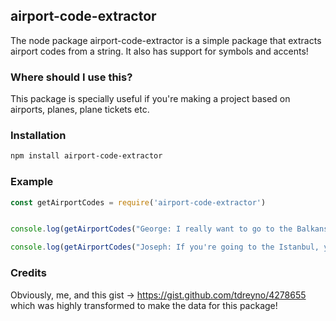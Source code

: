 ## airport-code-extractor

The node package airport-code-extractor is a simple package that extracts airport codes from a string. It also has support for symbols and accents!

### **Where should I use this?**

This package is specially useful if you're making a project based on airports, planes, plane tickets etc.


### Installation

````bash
npm install airport-code-extractor
````

### Example


````js
const getAirportCodes = require('airport-code-extractor')


console.log(getAirportCodes("George: I really want to go to the Balkans this year. I probably want to go to Istanbul.")) // ['IST']

console.log(getAirportCodes("Joseph: If you're going to the Istanbul, you might as well go to İzmir!")) // ['IST', 'ADB']
````

### Credits

Obviously, me, and this gist -> https://gist.github.com/tdreyno/4278655 which was highly transformed to make the data for this package!
